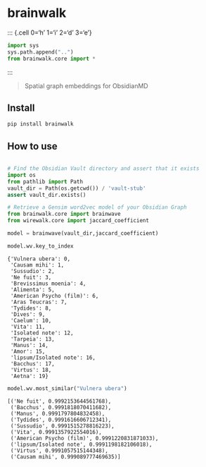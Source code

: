 # brainwalk

::: {.cell 0=‘h’ 1=‘i’ 2=‘d’ 3=‘e’}

``` python
import sys
sys.path.append("..")
from brainwalk.core import *
```

:::

> Spatial graph embeddings for ObsidianMD

## Install

``` sh
pip install brainwalk
```

## How to use

``` python

# Find the Obsidian Vault directory and assert that it exists
import os
from pathlib import Path
vault_dir = Path(os.getcwd()) / 'vault-stub'
assert vault_dir.exists()

# Retrieve a Gensim word2vec model of your Obsidian Graph
from brainwalk.core import brainwave
from wirewalk.core import jaccard_coefficient

model = brainwave(vault_dir,jaccard_coefficient)
```

``` python
model.wv.key_to_index
```

    {'Vulnera ubera': 0,
     'Causam mihi': 1,
     'Sussudio': 2,
     'Ne fuit': 3,
     'Brevissimus moenia': 4,
     'Alimenta': 5,
     'American Psycho (film)': 6,
     'Aras Teucras': 7,
     'Tydides': 8,
     'Dives': 9,
     'Caelum': 10,
     'Vita': 11,
     'Isolated note': 12,
     'Tarpeia': 13,
     'Manus': 14,
     'Amor': 15,
     'lipsum/Isolated note': 16,
     'Bacchus': 17,
     'Virtus': 18,
     'Aetna': 19}

``` python
model.wv.most_similar("Vulnera ubera")
```

    [('Ne fuit', 0.9992153644561768),
     ('Bacchus', 0.9991818070411682),
     ('Manus', 0.9991797804832458),
     ('Tydides', 0.9991616606712341),
     ('Sussudio', 0.9991515278816223),
     ('Vita', 0.9991357922554016),
     ('American Psycho (film)', 0.9991220831871033),
     ('lipsum/Isolated note', 0.9991198182106018),
     ('Virtus', 0.9991057515144348),
     ('Causam mihi', 0.999089777469635)]
